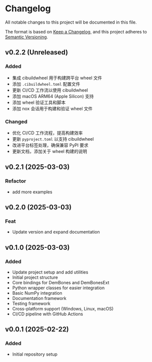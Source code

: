 # Changelog

All notable changes to this project will be documented in this file.

The format is based on [Keep a Changelog](https://keepachangelog.com/en/1.0.0/),
and this project adheres to [Semantic Versioning](https://semver.org/spec/v2.0.0.html).

## v0.2.2 (Unreleased)

### Added
- 集成 cibuildwheel 用于构建跨平台 wheel 文件
- 添加 `.cibuildwheel.toml` 配置文件
- 更新 CI/CD 工作流以使用 cibuildwheel
- 添加 macOS ARM64 (Apple Silicon) 支持
- 添加 wheel 验证工具和脚本
- 添加 nox 会话用于构建和验证 wheel 文件

### Changed
- 优化 CI/CD 工作流程，提高构建效率
- 更新 `pyproject.toml` 以支持 cibuildwheel
- 改进平台标签处理，确保兼容 PyPI 要求
- 更新文档，添加关于 wheel 构建的说明

## v0.2.1 (2025-03-03)

### Refactor

- add more examples

## v0.2.0 (2025-03-03)

### Feat

- Update version and expand documentation

## v0.1.0 (2025-03-03)

### Added
- Update project setup and add utilities
- Initial project structure
- Core bindings for DemBones and DemBonesExt
- Python wrapper classes for easier integration
- Basic NumPy integration
- Documentation framework
- Testing framework
- Cross-platform support (Windows, Linux, macOS)
- CI/CD pipeline with GitHub Actions

## v0.0.1 (2025-02-22)

### Added
- Initial repository setup
